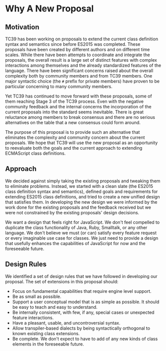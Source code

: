 # Why A New Proposal

## Motivation

TC39 has been working on proposals to extend the current class definition syntax and semantics since before ES2015 was completed. These proposals have been created by different authors and on different time scales. While there have been attempts to coordinate and integrate the proposals, the overall result is a large set of distinct features with complex interactions among themselves and the already standardized features of the language. There have been significant concerns raised about the overall complexity both by community members and from TC39 members. One major syntactic choice (the `#` prefix for private members) have proven to be particular concerning to many community members.

Yet TC39 has continued to move forward with these proposals, some of them reaching Stage 3 of the TC39 process. Even with the negative community feedback and the internal concerns the incorporation of the current proposals into the standard seems inevitable. There is great reluctance among members to break consensus and there are no serious alternatives on the table that a new consensus could form around.

The purpose of this proposal is to provide such an alternative that eliminates the complexity and community concern about the current proposals.  We hope that TC39 will use the new proposal as an opportunity to reevaluate both the goals and the current approach to extending ECMAScript class definitions.

## Approach

We decided against simply taking the existing proposals and tweaking them to eliminate problems.  Instead, we started with a clean slate (the ES2015 class definition syntax and semantics), defined  goals and requirements for extending ES2015 class definitions, and tried to create a new unified design that satisfies them. In developing the new design we were informed by the work done for the existing proposals and the feedback received but we were not constrained by the existing proposals' design decisions.

We want a design that feels right for JavaScript.  We don't feel compelled to duplicate the class functionality of Java, Ruby, Smalltalk, or any other language. We don't believe we must (or can) satisfy every feature request or every imaginable use case for classes. We just need to provide a design that usefully enhances the capabilities of JavaScript for now and the foreseeable future.

## Design Rules

We identified a set of design rules that we have followed in developing our proposal. The set of extensions in this proposal should:

- Focus on fundamental capabilities that require engine level support.
- Be as small as possible.
- Support a user conceptual model that is as simple as possible. It should be easy to teach and easy to understand.
- Be internally consistent, with few, if any, special cases or unexpected feature interactions.
- Have a pleasant, usable, and uncontroversial syntax.
- Allow transpiler-based dialects by being syntactically orthogonal to known existing class extensions.
- Be complete.  We don't expect to have to add of any new kinds of class elements in the foreseeable future.
